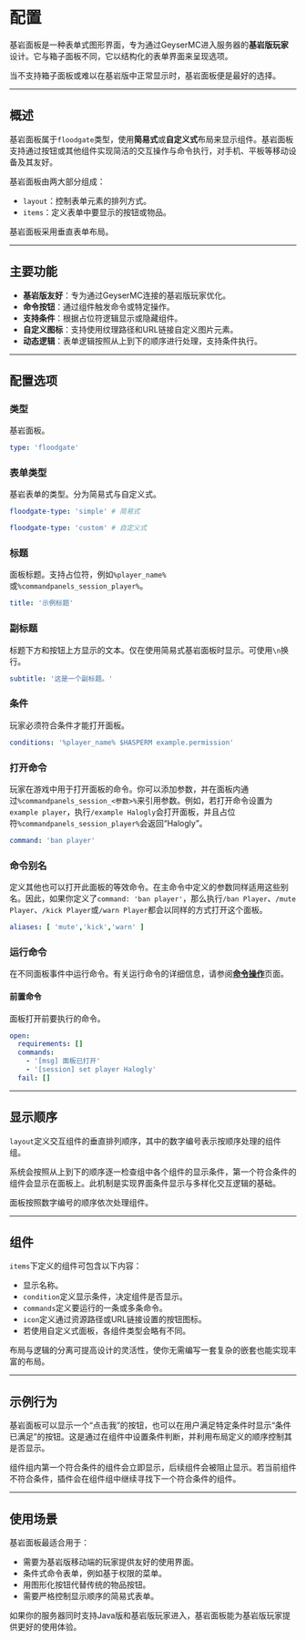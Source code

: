 # 配置

基岩面板是一种表单式图形界面，专为通过GeyserMC进入服务器的**基岩版玩家**设计。它与箱子面板不同，它以结构化的表单界面来呈现选项。

当不支持箱子面板或难以在基岩版中正常显示时，基岩面板便是最好的选择。

------

## 概述

基岩面板属于`floodgate`类型，使用**简易式**或**自定义式**布局来显示组件。基岩面板支持通过按钮或其他组件实现简洁的交互操作与命令执行，对手机、平板等移动设备及其友好。

基岩面板由两大部分组成：

- `layout`：控制表单元素的排列方式。
- `items`：定义表单中要显示的按钮或物品。

基岩面板采用垂直表单布局。

------

## 主要功能

- **基岩版友好**：专为通过GeyserMC连接的基岩版玩家优化。
- **命令按钮**：通过组件触发命令或特定操作。
- **支持条件**：根据占位符逻辑显示或隐藏组件。
- **自定义图标**：支持使用纹理路径和URL链接自定义图片元素。
- **动态逻辑**：表单逻辑按照从上到下的顺序进行处理，支持条件执行。

------

## 配置选项

### 类型

基岩面板。

```yaml
type: 'floodgate'
```

### 表单类型

基岩表单的类型。分为简易式与自定义式。

```yaml
floodgate-type: 'simple' # 简易式
```

```yaml
floodgate-type: 'custom' # 自定义式
```

### 标题

面板标题。支持占位符，例如`%player_name%`或`%commandpanels_session_player%`。

```yaml
title: '示例标题'
```

### 副标题

标题下方和按钮上方显示的文本。仅在使用简易式基岩面板时显示。可使用`\n`换行。

```yaml
subtitle: '这是一个副标题。'
```

### 条件

玩家必须符合条件才能打开面板。

```yaml
conditions: '%player_name% $HASPERM example.permission'
```

### 打开命令

玩家在游戏中用于打开面板的命令。你可以添加参数，并在面板内通过`%commandpanels_session_<参数>%`来引用参数。例如，若打开命令设置为`example player`，执行`/example Halogly`会打开面板，并且占位符`%commandpanels_session_player%`会返回“Halogly”。

```yaml
command: 'ban player'
```

### 命令别名

定义其他也可以打开此面板的等效命令。在主命令中定义的参数同样适用这些别名。因此，如果你定义了`command: 'ban player'`，那么执行`/ban Player`、`/mute Player`、`/kick Player`或`/warn Player`都会以同样的方式打开这个面板。

```yaml
aliases: [ 'mute','kick','warn' ]
```

### 运行命令

在不同面板事件中运行命令。有关运行命令的详细信息，请参阅[**命令操作**](../../60-logic-and-commands/20-command-actions.md)页面。

#### 前置命令

面板打开前要执行的命令。

```yaml
open:
  requirements: []
  commands:
    - '[msg] 面板已打开'
    - '[session] set player Halogly'
  fail: []
```

------

## 显示顺序

`layout`定义交互组件的垂直排列顺序，其中的数字编号表示按顺序处理的组件组。

系统会按照从上到下的顺序逐一检查组中各个组件的显示条件，第一个符合条件的组件会显示在面板上。此机制是实现界面条件显示与多样化交互逻辑的基础。

面板按照数字编号的顺序依次处理组件。

------

## 组件

`items`下定义的组件可包含以下内容：

- 显示名称。
- `condition`定义显示条件，决定组件是否显示。
- `commands`定义要运行的一条或多条命令。
- `icon`定义通过资源路径或URL链接设置的按钮图标。
- 若使用自定义式面板，各组件类型会略有不同。

布局与逻辑的分离可提高设计的灵活性，使你无需编写一套复杂的嵌套也能实现丰富的布局。

------

## 示例行为

基岩面板可以显示一个“点击我”的按钮，也可以在用户满足特定条件时显示“条件已满足”的按钮。这是通过在组件中设置条件判断，并利用布局定义的顺序控制其是否显示。

组件组内第一个符合条件的组件会立即显示，后续组件会被阻止显示。若当前组件不符合条件，插件会在组件组中继续寻找下一个符合条件的组件。

------

## 使用场景

基岩面板最适合用于：

- 需要为基岩版移动端的玩家提供友好的使用界面。
- 条件式命令表单，例如基于权限的菜单。
- 用图形化按钮代替传统的物品按钮。
- 需要严格控制显示顺序的简易式表单。

如果你的服务器同时支持Java版和基岩版玩家进入，基岩面板能为基岩版玩家提供更好的使用体验。